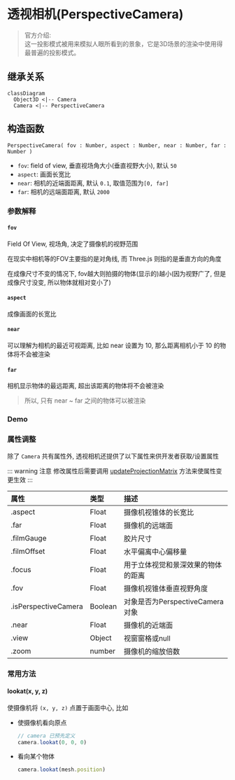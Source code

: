 # 透视相机(PerspectiveCamera)

> 官方介绍:  
> 这一投影模式被用来模拟人眼所看到的景象，它是3D场景的渲染中使用得最普遍的投影模式。

## 继承关系

```mermaid
classDiagram
  Object3D <|-- Camera
  Camera <|-- PerspectiveCamera
```

## 构造函数

`PerspectiveCamera( fov : Number, aspect : Number, near : Number, far : Number )`

+ `fov`: field of view, 垂直视场角大小(垂直视野大小), 默认 `50`
+ `aspect`: 画面长宽比
+ `near`: 相机的近端面距离, 默认 `0.1`, 取值范围为`[0, far]`
+ `far`: 相机的远端面距离, 默认 `2000`

### 参数解释

#### `fov`

Field Of View, 视场角, 决定了摄像机的视野范围

在现实中相机等的FOV主要指的是对角线, 而 Three.js 则指的是垂直方向的角度

在成像尺寸不变的情况下, fov越大则拍摄的物体(显示的)越小(因为视野广了, 但是成像尺寸没变, 所以物体就相对变小了)

#### `aspect`

成像画面的长宽比

#### `near`

可以理解为相机的最近可视距离, 比如 near 设置为 10, 那么距离相机小于 10 的物体将不会被渲染

#### `far`

相机显示物体的最远距离, 超出该距离的物体将不会被渲染

> 所以, 只有 near ~ far 之间的物体可以被渲染

### Demo
<script setup>
import FovDemo from './FovDemo.vue'
</script>

<FovDemo />



### 属性调整

除了 `Camera` 共有属性外, 透视相机还提供了以下属性来供开发者获取/设置属性

::: warning 注意
修改属性后需要调用 [updateProjectionMatrix](https://threejs.org/docs/index.html#api/zh/cameras/PerspectiveCamera.updateProjectionMatrix) 方法来使属性变更生效
:::

| 属性                   | 类型      | 描述                       |
|:---------------------|:--------|:-------------------------|
| .aspect              | Float   | 摄像机视锥体的长宽比               |     
| .far                 | Float   | 摄像机的远端面                  |
| .filmGauge           | Float   | 胶片尺寸                     |
| .filmOffset          | Float   | 水平偏离中心偏移量                |  
| .focus               | Float   | 用于立体视觉和景深效果的物体的距离        |
| .fov                 | Float   | 摄像机视锥体垂直视野角度             |
| .isPerspectiveCamera | Boolean | 对象是否为PerspectiveCamera对象 |  
| .near                | Float   | 摄像机的近端面                  |
| .view                | Object  | 视窗窗格或null                |
| .zoom                | number  | 摄像机的缩放倍数                 |

### 常用方法

#### lookat(x, y, z)

使摄像机将 `(x, y, z)` 点置于画面中心, 比如

+ 使摄像机看向原点
  ```js
  // camera 已预先定义
  camera.lookat(0, 0, 0)
  ```
+ 看向某个物体
  ```js
  camera.lookat(mesh.position)
  ```

#### 
